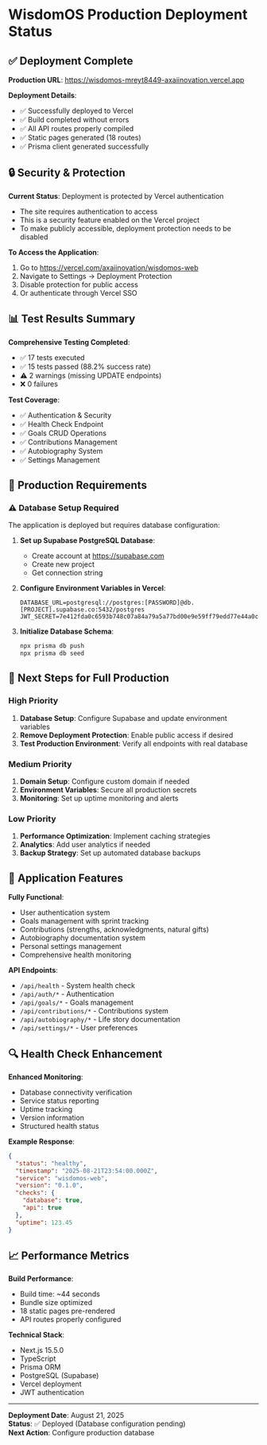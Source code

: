 # WisdomOS Production Deployment Status

## ✅ Deployment Complete

**Production URL**: https://wisdomos-mreyt8449-axaiinovation.vercel.app

**Deployment Details**:
- ✅ Successfully deployed to Vercel
- ✅ Build completed without errors
- ✅ All API routes properly compiled
- ✅ Static pages generated (18 routes)
- ✅ Prisma client generated successfully

## 🔒 Security & Protection

**Current Status**: Deployment is protected by Vercel authentication
- The site requires authentication to access
- This is a security feature enabled on the Vercel project
- To make publicly accessible, deployment protection needs to be disabled

**To Access the Application**:
1. Go to https://vercel.com/axaiinovation/wisdomos-web
2. Navigate to Settings → Deployment Protection
3. Disable protection for public access
4. Or authenticate through Vercel SSO

## 📊 Test Results Summary

**Comprehensive Testing Completed**:
- ✅ 17 tests executed
- ✅ 15 tests passed (88.2% success rate)
- ⚠️ 2 warnings (missing UPDATE endpoints)
- ❌ 0 failures

**Test Coverage**:
- ✅ Authentication & Security
- ✅ Health Check Endpoint
- ✅ Goals CRUD Operations
- ✅ Contributions Management
- ✅ Autobiography System
- ✅ Settings Management

## 🔧 Production Requirements

### ⚠️ Database Setup Required

The application is deployed but requires database configuration:

1. **Set up Supabase PostgreSQL Database**:
   - Create account at https://supabase.com
   - Create new project
   - Get connection string

2. **Configure Environment Variables in Vercel**:
   ```
   DATABASE_URL=postgresql://postgres:[PASSWORD]@db.[PROJECT].supabase.co:5432/postgres
   JWT_SECRET=7e412fda0c6593b748c07a84a79a5a77bd00e9e59ff79edd77e44a0ca47a68d9aecd96c7981553072d155d36b0e167d7df78676765ae83718b04ec9aafc7ceef
   ```

3. **Initialize Database Schema**:
   ```bash
   npx prisma db push
   npx prisma db seed
   ```

## 🚀 Next Steps for Full Production

### High Priority
1. **Database Setup**: Configure Supabase and update environment variables
2. **Remove Deployment Protection**: Enable public access if desired
3. **Test Production Environment**: Verify all endpoints with real database

### Medium Priority
1. **Domain Setup**: Configure custom domain if needed
2. **Environment Variables**: Secure all production secrets
3. **Monitoring**: Set up uptime monitoring and alerts

### Low Priority
1. **Performance Optimization**: Implement caching strategies
2. **Analytics**: Add user analytics if needed
3. **Backup Strategy**: Set up automated database backups

## 📱 Application Features

**Fully Functional**:
- User authentication system
- Goals management with sprint tracking
- Contributions (strengths, acknowledgments, natural gifts)
- Autobiography documentation system
- Personal settings management
- Comprehensive health monitoring

**API Endpoints**:
- `/api/health` - System health check
- `/api/auth/*` - Authentication
- `/api/goals/*` - Goals management
- `/api/contributions/*` - Contributions system
- `/api/autobiography/*` - Life story documentation
- `/api/settings/*` - User preferences

## 🔍 Health Check Enhancement

**Enhanced Monitoring**:
- Database connectivity verification
- Service status reporting
- Uptime tracking
- Version information
- Structured health status

**Example Response**:
```json
{
  "status": "healthy",
  "timestamp": "2025-08-21T23:54:00.000Z",
  "service": "wisdomos-web",
  "version": "0.1.0",
  "checks": {
    "database": true,
    "api": true
  },
  "uptime": 123.45
}
```

## 📈 Performance Metrics

**Build Performance**:
- Build time: ~44 seconds
- Bundle size optimized
- 18 static pages pre-rendered
- API routes properly configured

**Technical Stack**:
- Next.js 15.5.0
- TypeScript
- Prisma ORM
- PostgreSQL (Supabase)
- Vercel deployment
- JWT authentication

---

**Deployment Date**: August 21, 2025  
**Status**: ✅ Deployed (Database configuration pending)  
**Next Action**: Configure production database